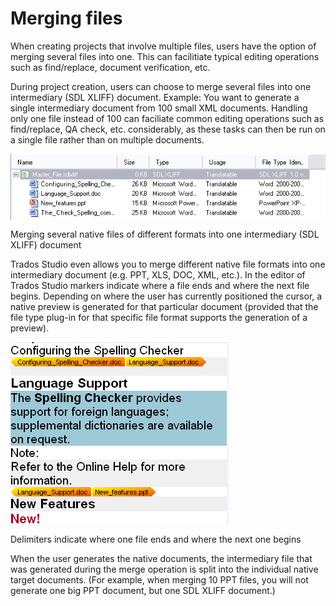 Merging files
=====
When creating projects that involve multiple files, users have the option of merging several files into one. This can facilitiate typical editing operations such as find/replace, document verification, etc.

During project creation, users can choose to merge several files into one intermediary (SDL XLIFF) document. Example: You want to generate a single intermediary document from 100 small XML documents. Handling only one file instead of 100 can faciliate common editing operations such as find/replace, QA check, etc. considerably, as these tasks can then be run on a single file rather than on multiple documents.

<img style="display:block; " src="images/Merge01.jpg"/>

Merging several native files of different formats into one intermediary (SDL XLIFF) document

Trados Studio even allows you to merge different native file formats into one intermediary document (e.g. PPT, XLS, DOC, XML, etc.). In the editor of Trados Studio markers indicate where a file ends and where the next file begins. Depending on where the user has currently positioned the cursor, a native preview is generated for that particular document (provided that the file type plug-in for that specific file format supports the generation of a preview).


<img style="display:block; " src="images/Merge02.jpg"/>

Delimiters indicate where one file ends and where the next one begins

When the user generates the native documents, the intermediary file that was generated during the merge operation is split into the individual native target documents. (For example, when merging 10 PPT files, you will not generate one big PPT document, but one SDL XLIFF document.)